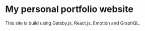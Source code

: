 # My personal portfolio website

This site is build using Gatsby.js, React.js, Emotion and GraphQL.
